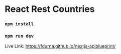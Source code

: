 # React Rest Countries

### `npm install`

### `npm run dev`

Live Link: https://fdurna.github.io/nextjs-apiblueprint/


